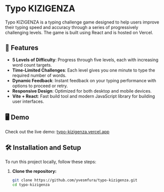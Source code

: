 # Typo KIZIGENZA


Typo KIZIGENZA is a typing challenge game designed to help users improve their typing speed and accuracy through a series of progressively challenging levels. The game is built using React and is hosted on Vercel.

## 🚀 Features

- **5 Levels of Difficulty**: Progress through five levels, each with increasing word count targets.
- **Time-Limited Challenges**: Each level gives you one minute to type the required number of words.
- **Dynamic Feedback**: Instant feedback on your typing performance with options to proceed or retry.
- **Responsive Design**: Optimized for both desktop and mobile devices.
- **Vite + React**: Fast build tool and modern JavaScript library for building user interfaces.

## 🖥️ Demo

Check out the live demo: [typo-kizigenza.vercel.app](https://typo-kizigenza.vercel.app/)

## 🛠️ Installation and Setup

To run this project locally, follow these steps:

1. **Clone the repository:**

   ```bash
   git clone https://github.com/yvesmfura/typo-kizigenza.git
   cd typo-kizigenza
